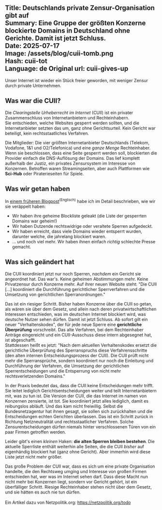 Title: Deutschlands private Zensur-Organisation gibt auf  
Summary: Eine Gruppe der größten Konzerne blockierte Domains in Deutschland ohne Gerichte. Damit ist jetzt Schluss.  
Date: 2025-07-17  
Image: /assets/blog/cuii-tomb.png  
Hash: cuii-tot  
Language: de
Original url: cuii-gives-up
---------

Unser Internet ist wieder ein Stück freier geworden, mit weniger Zensur durch private Unternehmen.

## Was war die CUII?

Die *Clearingstelle Urheberrecht im Internet* (CUII) ist ein privater Zusammenschluss von Internetanbietern und Rechteinhabern.  
Sie entschieden, welche Websites gesperrt werden sollten, und die Internetanbieter setzten das um, ganz ohne Gerichtsurteil. 
Kein Gericht war beteiligt, kein rechtsstaatliches Verfahren.

Die Mitglieder: Die vier größten Internetanbieter Deutschlands (Telekom, Vodafone, 1&1 und O2/Telefonica) und eine *ganze Menge* Rechteinhaber.
Wenn sie beschlossen, dass eine Seite gesperrt werden soll, blockierten die Provider einfach die DNS-Auflösung der Domains. 
Das lief komplett außerhalb der Justiz, ein privates Zensursystem im Interesse von Konzernen. 
Betroffen waren Streamingseiten, aber auch Plattformen wie **Sci-Hub** oder Piraterieseiten für Spiele.

## Was wir getan haben

In [einem früheren Blogpost](/blog/exposing-the-cuii)<sup>(Englisch)</sup> habe ich im Detail beschrieben, wie wir sie veräppelt haben:  
- Wir haben ihre geheime Blockliste geleakt (die Liste der gesperrten Domains war geheim!)  
- Wir haben Dutzende rechtswidrige oder veraltete Sperren aufgedeckt.  
- Wir haben erreicht, dass viele Domains wieder entsperrt wurden, darunter welche, die jahrelang blockiert waren.  
- ... und noch viel mehr. Wir haben ihnen einfach *richtig* schlechte Presse gemacht.

## Was sich geändert hat

Die CUII koordiniert jetzt nur noch Sperren, *nachdem* ein Gericht sie angeordnet hat.
Das war's. Keine geheimen Abstimmungen mehr. Keine Privatzensur durch Konzerne mehr. 
Auf ihrer neuen Website steht:
"Die CUII [...] koordiniert die Durchführung gerichtlicher Sperrverfahren und die Umsetzung von gerichtlichen Sperranordnungen."

Das ist ein riesiger Schritt. 
Bisher haben Konzerne über die CUII so getan, als wären sie über dem Gesetz, und allein nach deren 
privatwirtschaftlichen Interessen entschieden, was im deutschen Internet blockiert wird, was deutsche Nutzer sehen dürfen. 
Damit ist jetzt Schluss. 
Ab sofort gilt ein neuer "Verhaltenskodex", der für jede neue Sperre eine **gerichtliche Überprüfung** vorschreibt. 
Das alte Verfahren, bei dem Rechteinhaber Anträge eingereicht und ein CUII-Ausschuss diese intern abgesegnet hat, ist abgeschafft.  
Stattdessen heißt es jetzt: 
"Nach dem aktuellen Verhaltenskodex ersetzt die gerichtliche Überprüfung des Sperranspruchs diese Verfahrensschritte (den alten internen Entscheidungsprozess der CUII).
Die CUII prüft nicht mehr die Sperransprüche, sondern koordiniert nur noch die Einleitung und Durchführung der Verfahren, 
die Umsetzung der gerichtlichen Sperrentscheidungen und die Entsperrung von nicht mehr rechtsverletzenden Domains."

In der Praxis bedeutet das, dass die CUII keine Entscheidungen mehr trifft. 
Sie leitet lediglich Gerichtsentscheidungen weiter und teilt Internetanbietern mit, was zu tun ist.
Die Version der CUII, die das Internet im namen von Konzernen zensierte, ist tot. Sie koordiniert jetzt alles lediglich, damit es reibungslos abläuft.
Und das kam nicht freiwillig. 
Selbst die Bundesnetzagentur hat ihnen gesagt, sie sollen sich zurückhalten und die Entscheidungen echten Gerichten überlassen. 
Das ist ein Schritt zurück in Richtung Netzneutralität und rechtsstaatlicher Verfahren. 
Solche Zensurentscheidungen dürfen niemals hinter verschlossenen Türen von ein paar Firmen getroffen werden.

Leider gibt's einen *kleinen* Haken: **die alten Sperren bleiben bestehen**. 
Die aktuelle Sperrliste enthält weiterhin alle Seiten, die die CUII *bisher* auf eigenhändig blockiert hat (ganz ohne Gericht).
Aber immerhin wird diese Liste jetzt nicht mehr größer.

Das große Problem der CUII war, dass es sich um eine private Organisation handelte, die den Rechtsweg umging und
Interesse von großen Firmen entschieden hat, wer was im Internet sehen darf. Dass diese Macht nun nicht mehr bei
Konzernen liegt, sondern vor Gericht gehört, ist ein überfälliger Schritt.
Riesige Rechteinhaber stehen nicht über dem Gesetz, und sie hätten es auch nie tun dürfen.  
<br>
Ein Artikel dazu von Netzpolitik.org: https://netzpolitik.org/todo

